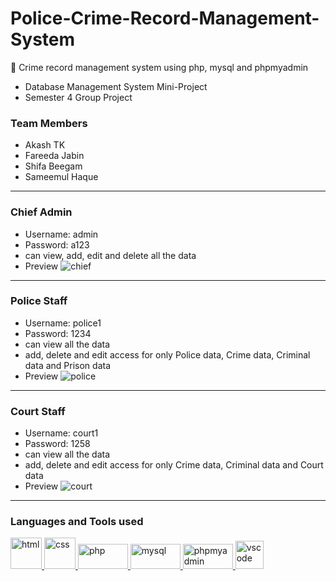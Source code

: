 # Police-Crime-Record-Management-System
🚓 Crime record management system using php, mysql and phpmyadmin

- Database Management System Mini-Project
- Semester 4 Group Project
### Team Members 
- Akash TK
- Fareeda Jabin
- Shifa Beegam
- Sameemul Haque 
---
### Chief Admin
- Username: admin
- Password: a123
- can view, add, edit and delete all the data
- Preview
![chief](https://github.com/sameemul-haque/PCRMS/assets/110324374/f9588bbe-e4de-479b-9de9-c3512ad0b16e)

---
### Police Staff
- Username: police1
- Password: 1234
- can view all the data
- add, delete and edit access for only Police data, Crime data, Criminal data and Prison data 
- Preview
![police](https://github.com/sameemul-haque/PCRMS/assets/110324374/e4eefa2d-920a-49a1-9d8f-0eb4c8dd7580)

---
### Court Staff
- Username: court1
- Password: 1258
- can view all the data
- add, delete and edit access for only Crime data, Criminal data and Court data 
- Preview
![court](https://github.com/sameemul-haque/PCRMS/assets/110324374/32b509af-b177-43d8-adb3-d352fce5add7)

---
### Languages and Tools used
<a href="https://html.spec.whatwg.org/multipage/" target="_blank" rel="noreferrer"> <img src="https://user-images.githubusercontent.com/74038190/238200426-29fd6286-4e7b-4d6c-818f-c4765d5e39a9.gif" alt="html" width="50" height="50"/> </a>
<a href="https://www.w3.org/TR/CSS/#css" target="_blank" rel="noreferrer"> <img src="https://user-images.githubusercontent.com/74038190/238200428-67f477ed-6624-42da-99f0-1a7b1a16eecb.gif" alt="css" width="50" height="50"/> </a>
<a href="https://www.php.net/docs.php" target="_blank" rel="noreferrer"> <img src="https://upload.wikimedia.org/wikipedia/commons/2/27/PHP-logo.svg" alt="php" width="80" height="40"/> </a>
<a href="https://www.mysql.com/" target="_blank" rel="noreferrer"> <img src="https://1000logos.net/wp-content/uploads/2020/08/MySQL-Logo-768x480.png" alt="mysql" width="80" height="40"/> </a>
<a href="https://www.phpmyadmin.net/" target="_blank" rel="noreferrer"> <img src="https://upload.wikimedia.org/wikipedia/commons/4/4f/PhpMyAdmin_logo.svg" alt="phpmyadmin" width="80" height="40"/> </a>
<a href="https://code.visualstudio.com/" target="_blank" rel="noreferrer"> <img src="https://user-images.githubusercontent.com/74038190/212257465-7ce8d493-cac5-494e-982a-5a9deb852c4b.gif" alt="vscode" width="45" height="45"/> </a>
